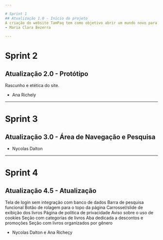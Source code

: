 ```yaml
---

# Sprint 1 
## Atualização 1.0 - Inicio do projeto
A criação do website TamPaq tem como objetivo abrir um mundo novo para nossos futuros clientes, de modo que, abre diversas opções de livros novos por gênero de sua preferência e melhores valores e promoções disponíveis. Acerca da programação, nosso site é amplo, nós utilizaremos da linguagem Java script nas interações e animações do site; HTML para a estruturação base de todo o corpo; CSS no foco da estilização e seguindo os padrões da paleta do projeto; MySQL para salvar as credenciais de cada login e cadastro dos usuários.Iremos utilizar também o FIGMA para o design do nosso site antes de sua codificação, se baseando nele, tentaremos chegar ao mais próximo do nosso protótipo base.
- Maria Clara Bezerra
 
---
```


# Sprint 2
## Atualização 2.0 - Protótipo
Rascunho e etética do site.
- Ana Richely
---

# Sprint 3
## Atualização 3.0 - Área de Navegação e Pesquisa 
- Nycolas Dalton

---

# Sprint 4
## Atualização 4.5 - Atualização
Tela de login sem integração com banco de dados
Barra de pesquisa funcional
Botão de rolagem para o topo da página
Carrossel/slide de exibição dos livros
Página de política de privacidade
Aviso sobre o uso de cookies
Seção com categorias de livros
Aba dedicada a descontos e promoções
Seção com livros organizados por gênero
- Nycolas Dalton e Ana Richeçy



